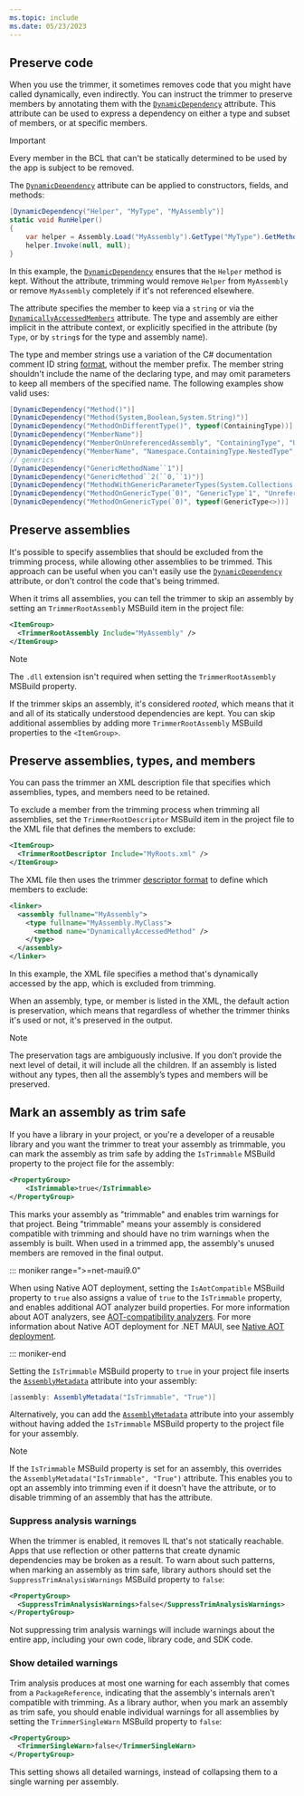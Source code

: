```yaml
---
ms.topic: include
ms.date: 05/23/2023
---
```


## Preserve code

When you use the trimmer, it sometimes removes code that you might have called dynamically, even indirectly. You can instruct the trimmer to preserve members by annotating them with the [`DynamicDependency`](xref:System.Diagnostics.CodeAnalysis.DynamicDependencyAttribute) attribute. This attribute can be used to express a dependency on either a type and subset of members, or at specific members.

> [!IMPORTANT]
> Every member in the BCL that can't be statically determined to be used by the app is subject to be removed.

The [`DynamicDependency`](xref:System.Diagnostics.CodeAnalysis.DynamicDependencyAttribute) attribute can be applied to constructors, fields, and methods:

```csharp
[DynamicDependency("Helper", "MyType", "MyAssembly")]
static void RunHelper()
{
    var helper = Assembly.Load("MyAssembly").GetType("MyType").GetMethod("Helper");
    helper.Invoke(null, null);
}
```

In this example, the [`DynamicDependency`](xref:System.Diagnostics.CodeAnalysis) ensures that the `Helper` method is kept. Without the attribute, trimming would remove `Helper` from `MyAssembly` or remove `MyAssembly` completely if it's not referenced elsewhere.

The attribute specifies the member to keep via a `string` or via the [`DynamicallyAccessedMembers`](xref:System.Diagnostics.CodeAnalysis.DynamicallyAccessedMembersAttribute) attribute. The type and assembly are either implicit in the attribute context, or explicitly specified in the attribute (by `Type`, or by `string`s for the type and assembly name).

The type and member strings use a variation of the C# documentation comment ID string [format](/dotnet/csharp/language-reference/language-specification/documentation-comments#d42-id-string-format), without the member prefix. The member string shouldn't include the name of the declaring type, and may omit parameters to keep all members of the specified name. The following examples show valid uses:

```csharp
[DynamicDependency("Method()")]
[DynamicDependency("Method(System,Boolean,System.String)")]
[DynamicDependency("MethodOnDifferentType()", typeof(ContainingType))]
[DynamicDependency("MemberName")]
[DynamicDependency("MemberOnUnreferencedAssembly", "ContainingType", "UnreferencedAssembly")]
[DynamicDependency("MemberName", "Namespace.ContainingType.NestedType", "Assembly")]
// generics
[DynamicDependency("GenericMethodName``1")]
[DynamicDependency("GenericMethod``2(``0,``1)")]
[DynamicDependency("MethodWithGenericParameterTypes(System.Collections.Generic.List{System.String})")]
[DynamicDependency("MethodOnGenericType(`0)", "GenericType`1", "UnreferencedAssembly")]
[DynamicDependency("MethodOnGenericType(`0)", typeof(GenericType<>))]
```

## Preserve assemblies

It's possible to specify assemblies that should be excluded from the trimming process, while allowing other assemblies to be trimmed. This approach can be useful when you can't easily use the [`DynamicDependency`](xref:System.Diagnostics.CodeAnalysis.DynamicDependencyAttribute) attribute, or don't control the code that's being trimmed.

When it trims all assemblies, you can tell the trimmer to skip an assembly by setting an `TrimmerRootAssembly` MSBuild item in the project file:

```xml
<ItemGroup>
  <TrimmerRootAssembly Include="MyAssembly" />
</ItemGroup>
```

> [!NOTE]
> The `.dll` extension isn't required when setting the `TrimmerRootAssembly` MSBuild property.

If the trimmer skips an assembly, it's considered *rooted*, which means that it and all of its statically understood dependencies are kept. You can skip additional assemblies by adding more `TrimmerRootAssembly` MSBuild properties to the `<ItemGroup>`.

## Preserve assemblies, types, and members

You can pass the trimmer an XML description file that specifies which assemblies, types, and members need to be retained.

To exclude a member from the trimming process when trimming all assemblies, set the `TrimmerRootDescriptor` MSBuild item in the project file to the XML file that defines the members to exclude:

```xml
<ItemGroup>
  <TrimmerRootDescriptor Include="MyRoots.xml" />
</ItemGroup>
```

The XML file then uses the trimmer [descriptor format](https://github.com/dotnet/runtime/blob/main/docs/tools/illink/data-formats.md#descriptor-format) to define which members to exclude:

```xml
<linker>
  <assembly fullname="MyAssembly">
    <type fullname="MyAssembly.MyClass">
      <method name="DynamicallyAccessedMethod" />
    </type>
  </assembly>
</linker>
```

In this example, the XML file specifies a method that's dynamically accessed by the app, which is excluded from trimming.

When an assembly, type, or member is listed in the XML, the default action is preservation, which means that regardless of whether the trimmer thinks it's used or not, it's preserved in the output.

> [!NOTE]
> The preservation tags are ambiguously inclusive. If you don’t provide the next level of detail, it will include all the children. If an assembly is listed without any types, then all the assembly’s types and members will be preserved.

## Mark an assembly as trim safe

If you have a library in your project, or you're a developer of a reusable library and you want the trimmer to treat your assembly as trimmable, you can mark the assembly as trim safe by adding the `IsTrimmable` MSBuild property to the project file for the assembly:

```xml
<PropertyGroup>
    <IsTrimmable>true</IsTrimmable>
</PropertyGroup>
```

This marks your assembly as "trimmable" and enables trim warnings for that project. Being "trimmable" means your assembly is considered compatible with trimming and should have no trim warnings when the assembly is built. When used in a trimmed app, the assembly's unused members are removed in the final output.

::: moniker range=">=net-maui9.0"

When using Native AOT deployment, setting the `IsAotCompatible` MSBuild property to `true` also assigns a value of `true` to the `IsTrimmable` property, and enables additional AOT analyzer build properties. For more information about AOT analyzers, see [AOT-compatibility analyzers](/dotnet/core/deploying/native-aot#aot-compatibility-analyzers). For more information about Native AOT deployment for .NET MAUI, see [Native AOT deployment](~/deployment/nativeaot.md).

::: moniker-end

Setting the `IsTrimmable` MSBuild property to `true` in your project file inserts the [`AssemblyMetadata`](xref:System.Reflection.AssemblyMetadataAttribute) attribute into your assembly:

```csharp
[assembly: AssemblyMetadata("IsTrimmable", "True")]
```

Alternatively, you can add the [`AssemblyMetadata`](xref:System.Reflection.AssemblyMetadataAttribute) attribute into your assembly without having added the `IsTrimmable` MSBuild property to the project file for your assembly.

> [!NOTE]
> If the `IsTrimmable` MSBuild property is set for an assembly, this overrides the `AssemblyMetadata("IsTrimmable", "True")` attribute. This enables you to opt an assembly into trimming even if it doesn't have the attribute, or to disable trimming of an assembly that has the attribute.

### Suppress analysis warnings

When the trimmer is enabled, it removes IL that's not statically reachable. Apps that use reflection or other patterns that create dynamic dependencies may be broken as a result. To warn about such patterns, when marking an assembly as trim safe, library authors should set the `SuppressTrimAnalysisWarnings` MSBuild property to `false`:

```xml
<PropertyGroup>
  <SuppressTrimAnalysisWarnings>false</SuppressTrimAnalysisWarnings>
</PropertyGroup>
```

Not suppressing trim analysis warnings will include warnings about the entire app, including your own code, library code, and SDK code.

### Show detailed warnings

Trim analysis produces at most one warning for each assembly that comes from a `PackageReference`, indicating that the assembly's internals aren't compatible with trimming. As a library author, when you mark an assembly as trim safe, you should enable individual warnings for all assemblies by setting the `TrimmerSingleWarn` MSBuild property to `false`:

```xml
<PropertyGroup>
  <TrimmerSingleWarn>false</TrimmerSingleWarn>
</PropertyGroup>
```

This setting shows all detailed warnings, instead of collapsing them to a single warning per assembly.
